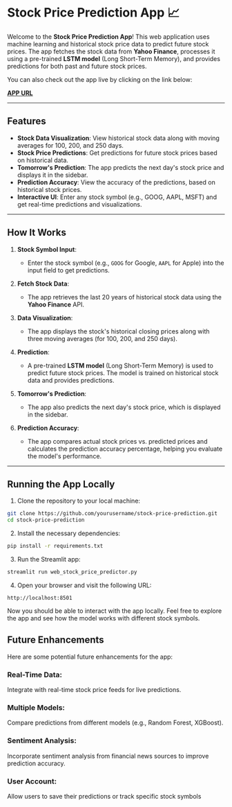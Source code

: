 # Stock Price Prediction App 📈

Welcome to the **Stock Price Prediction App**! This web application uses machine learning and historical stock price data to predict future stock prices. The app fetches the stock data from **Yahoo Finance**, processes it using a pre-trained **LSTM model** (Long Short-Term Memory), and provides predictions for both past and future stock prices.

You can also check out the app live by clicking on the link below:

**[APP URL](https://stock-price-prediction-murli.streamlit.app/)**

---

## Features

- **Stock Data Visualization**: View historical stock data along with moving averages for 100, 200, and 250 days.
- **Stock Price Predictions**: Get predictions for future stock prices based on historical data.
- **Tomorrow's Prediction**: The app predicts the next day's stock price and displays it in the sidebar.
- **Prediction Accuracy**: View the accuracy of the predictions, based on historical stock prices.
- **Interactive UI**: Enter any stock symbol (e.g., GOOG, AAPL, MSFT) and get real-time predictions and visualizations.

---

## How It Works

1. **Stock Symbol Input**: 
   - Enter the stock symbol (e.g., `GOOG` for Google, `AAPL` for Apple) into the input field to get predictions.
   
2. **Fetch Stock Data**:
   - The app retrieves the last 20 years of historical stock data using the **Yahoo Finance** API.

3. **Data Visualization**:
   - The app displays the stock's historical closing prices along with three moving averages (for 100, 200, and 250 days).

4. **Prediction**:
   - A pre-trained **LSTM model** (Long Short-Term Memory) is used to predict future stock prices. The model is trained on historical stock data and provides predictions.

5. **Tomorrow's Prediction**:
   - The app also predicts the next day's stock price, which is displayed in the sidebar.

6. **Prediction Accuracy**:
   - The app compares actual stock prices vs. predicted prices and calculates the prediction accuracy percentage, helping you evaluate the model's performance.

---


## Running the App Locally
1. Clone the repository to your local machine:

```bash
git clone https://github.com/yourusername/stock-price-prediction.git
cd stock-price-prediction
```
2. Install the necessary dependencies:

```bash
pip install -r requirements.txt
```

3. Run the Streamlit app:

```bash
streamlit run web_stock_price_predictor.py
```

4. Open your browser and visit the following URL: 
```arduino
http://localhost:8501
```

Now you should be able to interact with the app locally.
Feel free to explore the app and see how the model works with different stock symbols.

## Future Enhancements

Here are some potential future enhancements for the app:

### Real-Time Data: 
Integrate with real-time stock price feeds for live predictions.
### Multiple Models: 
Compare predictions from different models (e.g., Random Forest, XGBoost).
### Sentiment Analysis: 
Incorporate sentiment analysis from financial news sources to improve prediction accuracy.
### User Account: 
Allow users to save their predictions or track specific stock symbols

